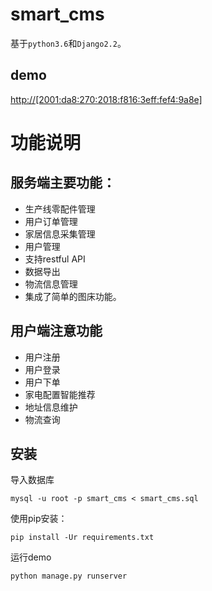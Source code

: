 # smart_cms

基于`python3.6`和`Django2.2`。   
## demo
[http://[2001:da8:270:2018:f816:3eff:fef4:9a8e]](http://[2001:da8:270:2018:f816:3eff:fef4:9a8e])

# 功能说明
## 服务端主要功能：
- 生产线零配件管理
- 用户订单管理
- 家居信息采集管理
- 用户管理
- 支持restful API
- 数据导出
- 物流信息管理
- 集成了简单的图床功能。

## 用户端注意功能
- 用户注册
- 用户登录
- 用户下单
- 家电配置智能推荐
- 地址信息维护
- 物流查询

## 安装
导入数据库

`mysql -u root -p smart_cms < smart_cms.sql`

使用pip安装：  

`pip install -Ur requirements.txt`

运行demo

`python manage.py runserver`
